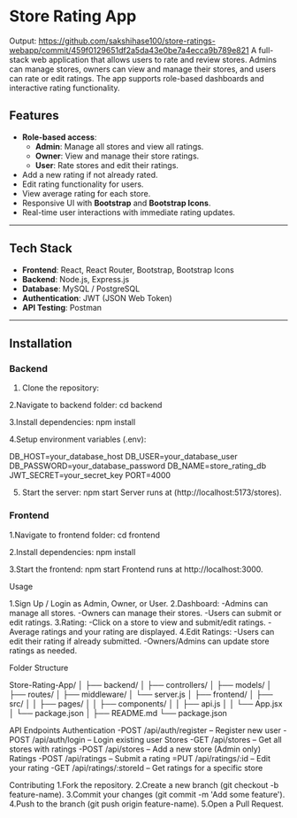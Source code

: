# Store Rating App
 Output: https://github.com/sakshihase100/store-ratings-webapp/commit/459f0129651df2a5da43e0be7a4ecca9b789e821
A full-stack web application that allows users to rate and review stores. Admins can manage stores, owners can view and manage their stores, 
and users can rate or edit ratings. The app supports role-based dashboards and interactive rating functionality.


## Features

- **Role-based access**:
  - **Admin**: Manage all stores and view all ratings.
  - **Owner**: View and manage their store ratings.
  - **User**: Rate stores and edit their ratings.
- Add a new rating if not already rated.
- Edit rating functionality for users.
- View average rating for each store.
- Responsive UI with **Bootstrap** and **Bootstrap Icons**.
- Real-time user interactions with immediate rating updates.

---

## Tech Stack

- **Frontend**: React, React Router, Bootstrap, Bootstrap Icons
- **Backend**: Node.js, Express.js
- **Database**: MySQL / PostgreSQL
- **Authentication**: JWT (JSON Web Token)
- **API Testing**: Postman

---

## Installation

### Backend
1. Clone the repository:


2.Navigate to backend folder:
cd backend

3.Install dependencies:
npm install

4.Setup environment variables (.env):

DB_HOST=your_database_host
DB_USER=your_database_user
DB_PASSWORD=your_database_password
DB_NAME=store_rating_db
JWT_SECRET=your_secret_key
PORT=4000

5. Start the server:
npm start
Server runs at (http://localhost:5173/stores).

### Frontend

1.Navigate to frontend folder:
cd frontend

2.Install dependencies:
npm install

3.Start the frontend:
npm start
Frontend runs at http://localhost:3000.
  
Usage

1.Sign Up / Login as Admin, Owner, or User.
2.Dashboard:
  -Admins can manage all stores.
  -Owners can manage their stores.
  -Users can submit or edit ratings.
3.Rating:
  -Click on a store to view and submit/edit ratings.
  -Average ratings and your rating are displayed.
4.Edit Ratings:
  -Users can edit their rating if already submitted.
  -Owners/Admins can update store ratings as needed.


Folder Structure

Store-Rating-App/
│
├── backend/
│   ├── controllers/
│   ├── models/
│   ├── routes/
│   ├── middleware/
│   └── server.js
│
├── frontend/
│   ├── src/
│   │   ├── pages/
│   │   ├── components/
│   │   ├── api.js
│   │   └── App.jsx
│   └── package.json
│
├── README.md
└── package.json


API Endpoints
Authentication
   -POST /api/auth/register – Register new user
   -POST /api/auth/login – Login existing user
Stores
   -GET /api/stores – Get all stores with ratings
   -POST /api/stores – Add a new store (Admin only)
Ratings
   -POST /api/ratings – Submit a rating
   =PUT /api/ratings/:id – Edit your rating
   -GET /api/ratings/:storeId – Get ratings for a specific store



 Contributing
1.Fork the repository.
2.Create a new branch (git checkout -b feature-name).
3.Commit your changes (git commit -m 'Add some feature').
4.Push to the branch (git push origin feature-name).
5.Open a Pull Request.





